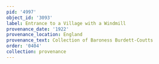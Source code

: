 ```yaml
---
pid: '4997'
object_id: '3093'
label: Entrance to a Village with a Windmill
provenance_date: '1922'
provenance_location: England
provenance_text: Collection of Baroness Burdett-Coutts
order: '0404'
collection: provenance
---
```

